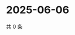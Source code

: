 # 2025-06-06

共 0 条

<!-- BEGIN ZHIHUQUESTIONS -->
<!-- 最后更新时间 Fri Jun 06 2025 19:10:29 GMT+0800 (China Standard Time) -->

<!-- END ZHIHUQUESTIONS -->
